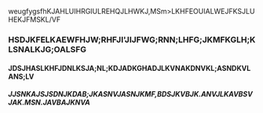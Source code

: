 weugfygsfhKJAHLUIHRGIULREHQJLHWKJ,MSm>LKHFEOUIALWEJFKSJLUHEKJFMSKL/VF
### HSDJKFELKAEWFHJW;RHFJI'JIJFWG;RNN;LHFG;JKMFKGLH;KLSNALKJG;OALSFG
#### JDSJHASLKHFJDNLKSJA;NL;KDJADKGHADJLKVNAKDNVKL;ASNDKVLANS;LV
##### JJSNKAJSJSDNJKDAB;JKASNVJASNJKMF,BDSJKVBJK.ANVJLKAVBSVJAK.MSN.JAVBAJKNVA
